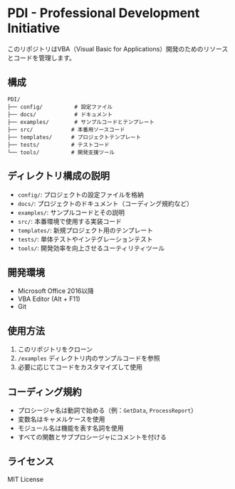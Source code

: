 # PDI - Professional Development Initiative

このリポジトリはVBA（Visual Basic for Applications）開発のためのリソースとコードを管理します。

## 構成

```
PDI/
├── config/          # 設定ファイル
├── docs/            # ドキュメント
├── examples/        # サンプルコードとテンプレート
├── src/            # 本番用ソースコード
├── templates/      # プロジェクトテンプレート
├── tests/          # テストコード
└── tools/          # 開発支援ツール
```

## ディレクトリ構成の説明

- `config/`: プロジェクトの設定ファイルを格納
- `docs/`: プロジェクトのドキュメント（コーディング規約など）
- `examples/`: サンプルコードとその説明
- `src/`: 本番環境で使用する実装コード
- `templates/`: 新規プロジェクト用のテンプレート
- `tests/`: 単体テストやインテグレーションテスト
- `tools/`: 開発効率を向上させるユーティリティツール

## 開発環境

- Microsoft Office 2016以降
- VBA Editor (Alt + F11)
- Git

## 使用方法

1. このリポジトリをクローン
2. `/examples` ディレクトリ内のサンプルコードを参照
3. 必要に応じてコードをカスタマイズして使用

## コーディング規約

- プロシージャ名は動詞で始める（例：`GetData`, `ProcessReport`）
- 変数名はキャメルケースを使用
- モジュール名は機能を表す名詞を使用
- すべての関数とサブプロシージャにコメントを付ける

## ライセンス

MIT License
